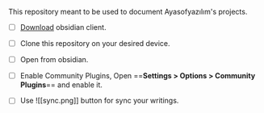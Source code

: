 This repository meant to be used to document Ayasofyazılım's projects.


- [ ] [Download](https://obsidian.md/download) obsidian client.
- [ ] Clone this repository on your desired device.
- [ ] Open from obsidian.
- [ ] Enable Community Plugins, Open  ==**Settings > Options > Community Plugins**==  and enable it.

- [ ] Use ![[sync.png]]  button for sync your writings. 

